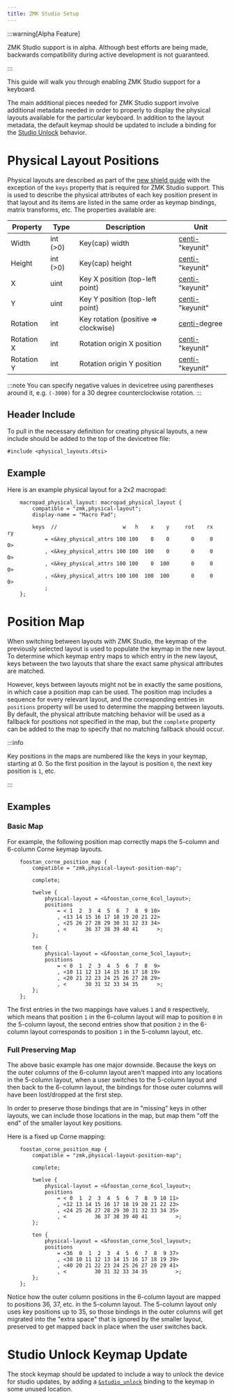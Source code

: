 ```yaml
---
title: ZMK Studio Setup
---
```


:::warning[Alpha Feature]

ZMK Studio support is in alpha. Although best efforts are being made, backwards compatibility during active development is not guaranteed.

:::

This guide will walk you through enabling ZMK Studio support for a keyboard.

The main additional pieces needed for ZMK Studio support involve additional metadata needed in order
to properly to display the physical layouts available for the particular keyboard.
In addition to the layout metadata, the default keymap should be updated to include a binding for the
[Studio Unlock](../../keymaps/behaviors/studio-unlock.md) behavior.

# Physical Layout Positions

Physical layouts are described as part of the [new shield guide](./new-shield.mdx#physical-layout) with the exception of the `keys` property that is required for ZMK Studio support. This is used to describe the physical attributes of each key position present in that layout and its items are listed in the same order as keymap bindings, matrix transforms, etc. The properties available are:

| Property   | Type     | Description                          | Unit                                                    |
| ---------- | -------- | ------------------------------------ | ------------------------------------------------------- |
| Width      | int (>0) | Key(cap) width                       | [centi-](https://en.wikipedia.org/wiki/Centi-)"keyunit" |
| Height     | int (>0) | Key(cap) height                      | [centi-](https://en.wikipedia.org/wiki/Centi-)"keyunit" |
| X          | uint     | Key X position (top-left point)      | [centi-](https://en.wikipedia.org/wiki/Centi-)"keyunit" |
| Y          | uint     | Key Y position (top-left point)      | [centi-](https://en.wikipedia.org/wiki/Centi-)"keyunit" |
| Rotation   | int      | Key rotation (positive => clockwise) | [centi-](https://en.wikipedia.org/wiki/Centi-)degree    |
| Rotation X | int      | Rotation origin X position           | [centi-](https://en.wikipedia.org/wiki/Centi-)"keyunit" |
| Rotation Y | int      | Rotation origin Y position           | [centi-](https://en.wikipedia.org/wiki/Centi-)"keyunit" |

:::note
You can specify negative values in devicetree using parentheses around it, e.g. `(-3000)` for a 30 degree counterclockwise rotation.
:::

## Header Include

To pull in the necessary definition for creating physical layouts, a new include should be added to the top of the devicetree file:

```
#include <physical_layouts.dtsi>
```

## Example

Here is an example physical layout for a 2x2 macropad:

```dts
    macropad_physical_layout: macropad_physical_layout {
        compatible = "zmk,physical-layout";
        display-name = "Macro Pad";

        keys  //                     w   h    x    y     rot    rx    ry
            = <&key_physical_attrs 100 100    0    0       0     0     0>
            , <&key_physical_attrs 100 100  100    0       0     0     0>
            , <&key_physical_attrs 100 100    0  100       0     0     0>
            , <&key_physical_attrs 100 100  100  100       0     0     0>
            ;
    };
```

# Position Map

When switching between layouts with ZMK Studio, the keymap of the previously selected layout is used to populate the keymap in the new layout. To determine which keymap entry maps to which entry in the new layout, keys between the two layouts that share the exact same physical attributes are matched.

However, keys between layouts might not be in exactly the same positions, in which case a position map can be used. The position map includes a sequence for every relevant layout, and the corresponding entries in `positions` property will be used to determine the mapping between layouts. By default, the physical attribute matching behavior will be used as a fallback for positions not specified in the map, but the `complete` property can be added to the map to specify that no matching fallback should occur.

:::info

Key positions in the maps are numbered like the keys in your keymap, starting at 0. So the first position in the layout is position `0`, the next key position is `1`, etc.

:::

## Examples

### Basic Map

For example, the following position map correctly maps the 5-column and 6-column Corne keymap layouts.

```dts
    foostan_corne_position_map {
        compatible = "zmk,physical-layout-position-map";

        complete;

        twelve {
            physical-layout = <&foostan_corne_6col_layout>;
            positions
                = < 1  2  3  4  5  6  7  8  9 10>
                , <13 14 15 16 17 18 19 20 21 22>
                , <25 26 27 28 29 30 31 32 33 34>
                , <      36 37 38 39 40 41      >;
        };

        ten {
            physical-layout = <&foostan_corne_5col_layout>;
            positions
                = < 0  1  2  3  4  5  6  7  8  9>
                , <10 11 12 13 14 15 16 17 18 19>
                , <20 21 22 23 24 25 26 27 28 29>
                , <      30 31 32 33 34 35      >;
        };
    };
```

The first entries in the two mappings have values `1` and `0` respectively, which means that position `1` in the 6-column layout will map to position `0` in the 5-column layout, the second entries show that position `2` in the 6-column layout corresponds to position `1` in the 5-column layout, etc.

### Full Preserving Map

The above basic example has one major downside. Because the keys on the outer columns of the 6-column layout aren't mapped into any locations in the 5-column layout, when a user switches to the 5-column layout and then back to the 6-column layout, the bindings for those outer columns will have been lost/dropped at the first step.

In order to preserve those bindings that are in "missing" keys in other layouts, we can include those locations in the map, but map them "off the end" of the smaller layout key positions.

Here is a fixed up Corne mapping:

```dts
    foostan_corne_position_map {
        compatible = "zmk,physical-layout-position-map";

        complete;

        twelve {
            physical-layout = <&foostan_corne_6col_layout>;
            positions
                = < 0  1  2  3  4  5  6  7  8  9 10 11>
                , <12 13 14 15 16 17 18 19 20 21 22 23>
                , <24 25 26 27 28 29 30 31 32 33 34 35>
                , <         36 37 38 39 40 41         >;
        };

        ten {
            physical-layout = <&foostan_corne_5col_layout>;
            positions
                = <36  0  1  2  3  4  5  6  7  8  9 37>
                , <38 10 11 12 13 14 15 16 17 18 19 39>
                , <40 20 21 22 23 24 25 26 27 28 29 41>
                , <         30 31 32 33 34 35         >;
        };
    };
```

Notice how the outer column positions in the 6-column layout are mapped to positions 36, 37, etc. in the 5-column layout. The 5-column layout only uses key positions up to 35, so those bindings in the outer columns will get migrated into the "extra space" that is ignored by the smaller layout, preserved to get mapped back in place when the user switches back.

# Studio Unlock Keymap Update

The stock keymap should be updated to include a way to unlock the device for studio updates, by adding a [`&studio_unlock`](../../keymaps/behaviors/studio-unlock.md) binding to the
keymap in some unused location.
